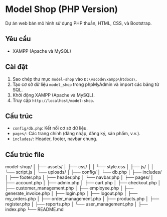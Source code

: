 # Model Shop (PHP Version)

Dự án web bán mô hình sử dụng PHP thuần, HTML, CSS, và Bootstrap.

## Yêu cầu
- XAMPP (Apache và MySQL)

## Cài đặt
1. Sao chép thư mục `model-shop` vào `D:\vscode\xampp\htdocs\`.
2. Tạo cơ sở dữ liệu `model_shop` trong phpMyAdmin và import các bảng từ SQL.
3. Khởi động XAMPP (Apache và MySQL).
4. Truy cập `http://localhost/model-shop`.

## Cấu trúc
- `config/db.php`: Kết nối cơ sở dữ liệu.
- `pages/`: Các trang chính (đăng nhập, đăng ký, sản phẩm, v.v.).
- `includes/`: Header, footer, navbar chung.

## Cấu trúc file
model-shop/
│
├── assets/
│   ├── css/
│   │   └── style.css
│   ├── js/
│   │   └── script.js
│   └── uploads/
│
├── config/
│   └── db.php
│
├── includes/
│   ├── footer.php
│   ├── header.php
│   └── navbar.php
│
├── pages/
│   ├── account.php
│   ├── admin.php
│   ├── cart.php
│   ├── checkout.php
│   ├── customer_management.php
│   ├── employee.php
│   ├── generate_invoice.php
│   ├── login.php
│   ├── logout.php
│   ├── my_orders.php
│   ├── order_management.php
│   ├── products.php
│   ├── register.php
│   ├── reports.php
│   └── user_management.php
│
├── index.php
└── README.md
